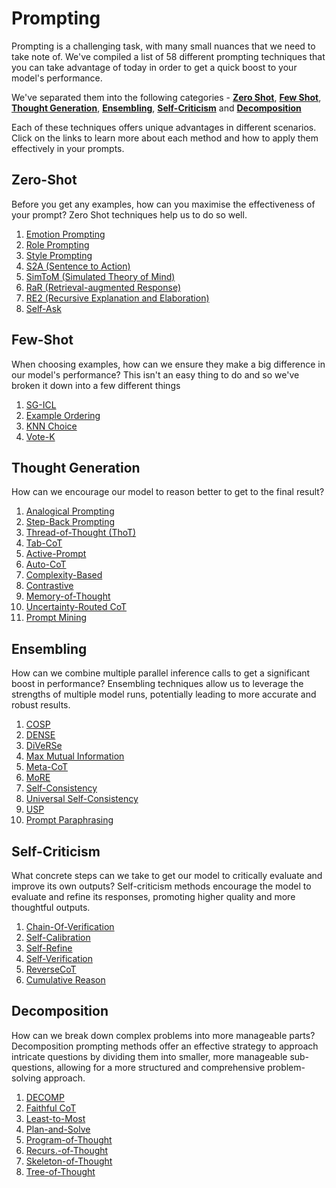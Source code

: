 # Prompting

Prompting is a challenging task, with many small nuances that we need to take note of. We've compiled a list of 58 different prompting techniques that you can take advantage of today in order to get a quick boost to your model's performance.

We've separated them into the following categories - [**Zero Shot**](#zero-shot), [**Few Shot**](#few-shot), [**Thought Generation**](#thought-generation), [**Ensembling**](#ensembling), [**Self-Criticism**](#self-criticism) and [**Decomposition**](#decomposition)

Each of these techniques offers unique advantages in different scenarios. Click on the links to learn more about each method and how to apply them effectively in your prompts.

## Zero-Shot

Before you get any examples, how can you maximise the effectiveness of your prompt? Zero Shot techniques help us to do so well.

1. [Emotion Prompting](zero_shot/emotion_prompting.md)
2. [Role Prompting](zero_shot/role_prompting.md)
3. [Style Prompting](zero_shot/style_prompting.md)
4. [S2A (Sentence to Action)](zero_shot/s2a.md)
5. [SimToM (Simulated Theory of Mind)](zero_shot/simtom.md)
6. [RaR (Retrieval-augmented Response)](zero_shot/rar.md)
7. [RE2 (Recursive Explanation and Elaboration)](zero_shot/re2.md)
8. [Self-Ask](zero_shot/self-ask.md)

## Few-Shot

When choosing examples, how can we ensure they make a big difference in our model's performance? This isn't an easy thing to do and so we've broken it down into a few different things

1. [SG-ICL](few_shot/example_generation/sg_icl.md)
2. [Example Ordering](few_shot/example_ordering.md)
3. [KNN Choice](few_shot/exemplar_selection/knn.md)
4. [Vote-K](few_shot/exemplar_selection/vote_k.md)

## Thought Generation

How can we encourage our model to reason better to get to the final result?

1. [Analogical Prompting](thought_generation/chain_of_thought_zero_shot/analogical_prompting.md)
2. [Step-Back Prompting](thought_generation/chain_of_thought_zero_shot/step_back_prompting.md)
3. [Thread-of-Thought (ThoT)](thought_generation/chain_of_thought_zero_shot/thread_of_thought.md)
4. [Tab-CoT](thought_generation/chain_of_thought_zero_shot/tab_cot.md)
5. [Active-Prompt](thought_generation/chain_of_thought_few_shot/active_prompt.md)
6. [Auto-CoT](thought_generation/chain_of_thought_few_shot/auto_cot.md)
7. [Complexity-Based](thought_generation/chain_of_thought_few_shot/complexity_based.md)
8. [Contrastive](thought_generation/chain_of_thought_few_shot/contrastive.md)
9. [Memory-of-Thought](thought_generation/chain_of_thought_few_shot/memory_of_thought.md)
10. [Uncertainty-Routed CoT](thought_generation/chain_of_thought_few_shot/uncertainty_routed_cot.md)
11. [Prompt Mining](thought_generation/chain_of_thought_few_shot/prompt_mining.md)

## Ensembling

How can we combine multiple parallel inference calls to get a significant boost in performance? Ensembling techniques allow us to leverage the strengths of multiple model runs, potentially leading to more accurate and robust results.

1. [COSP](ensembling/cosp.md)
2. [DENSE](ensembling/dense.md)
3. [DiVeRSe](ensembling/diverse.md)
4. [Max Mutual Information](ensembling/max_mutual_information.md)
5. [Meta-CoT](ensembling/meta_cot.md)
6. [MoRE](ensembling/more.md)
7. [Self-Consistency](ensembling/self_consistency.md)
8. [Universal Self-Consistency](ensembling/universal_self_consistency.md)
9. [USP](ensembling/usp.md)
10. [Prompt Paraphrasing](ensembling/prompt_paraphrasing.md)

## Self-Criticism

What concrete steps can we take to get our model to critically evaluate and improve its own outputs? Self-criticism methods encourage the model to evaluate and refine its responses, promoting higher quality and more thoughtful outputs.

1. [Chain-Of-Verification](self_criticism/chain_of_verification.md)
2. [Self-Calibration](self_criticism/self_calibration.md)
3. [Self-Refine](self_criticism/self_refine.md)
4. [Self-Verification](self_criticism/self_verification.md)
5. [ReverseCoT](self_criticism/reversecot.md)
6. [Cumulative Reason](self_criticism/cumulative_reason.md)

## Decomposition

How can we break down complex problems into more manageable parts? Decomposition prompting methods offer an effective strategy to approach intricate questions by dividing them into smaller, more manageable sub-questions, allowing for a more structured and comprehensive problem-solving approach.

1. [DECOMP](decomposition/decomp.md)
2. [Faithful CoT](decomposition/faithful_cot.md)
3. [Least-to-Most](decomposition/least_to_most.md)
4. [Plan-and-Solve](decomposition/plan_and_solve.md)
5. [Program-of-Thought](decomposition/program_of_thought.md)
6. [Recurs.-of-Thought](decomposition/recurs_of_thought.md)
7. [Skeleton-of-Thought](decomposition/skeleton_of_thought.md)
8. [Tree-of-Thought](decomposition/tree-of-thought.md)
